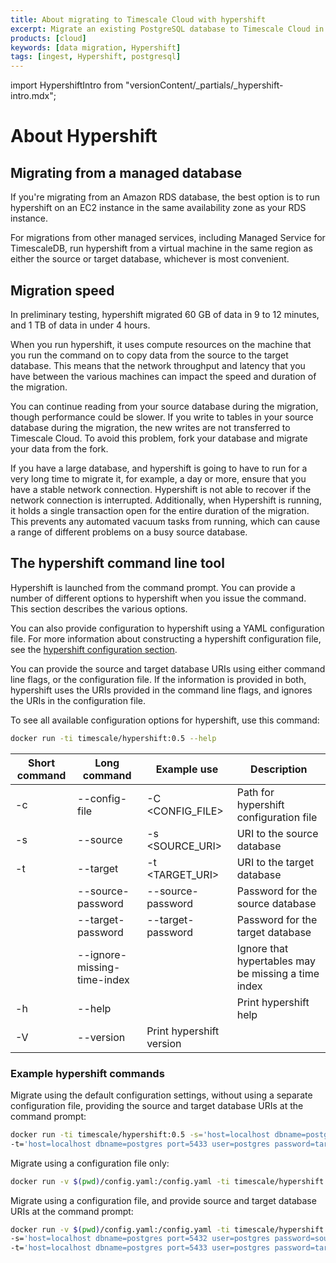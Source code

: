 ```yaml
---
title: About migrating to Timescale Cloud with hypershift
excerpt: Migrate an existing PostgreSQL database to Timescale Cloud in a single step
products: [cloud]
keywords: [data migration, Hypershift]
tags: [ingest, Hypershift, postgresql]
---
```


import HypershiftIntro from "versionContent/_partials/_hypershift-intro.mdx";

# About Hypershift

<HypershiftIntro />

## Migrating from a managed database

If you're migrating from an Amazon RDS database, the best option is to run
hypershift on an EC2 instance in the same availability zone as your RDS
instance.

For migrations from other managed services, including Managed Service for
TimescaleDB, run hypershift from a virtual machine in the same region as either
the source or target database, whichever is most convenient.

## Migration speed

In preliminary testing, hypershift migrated 60&nbsp;GB of data in 9 to 12
minutes, and 1&nbsp;TB of data in under 4 hours.

When you run hypershift, it uses compute resources on the machine that you run
the command on to copy data from the source to the target database. This means
that the network throughput and latency that you have between the various
machines can impact the speed and duration of the migration.

You can continue reading from your source database during the migration, though
performance could be slower. If you write to tables in your source database
during the migration, the new writes are not transferred to Timescale Cloud. To
avoid this problem, fork your database and migrate your data from the fork.

<Highlight type="important">
If you have a large database, and hypershift is going to have to run for a very
long time to migrate it, for example, a day or more, ensure that you have a
stable network connection. Hypershift is not able to recover if the network
connection is interrupted. Additionally, when Hypershift is running, it holds a
single transaction open for the entire duration of the migration. This prevents
any automated vacuum tasks from running, which can cause a range of different
problems on a busy source database.
</Highlight>

## The hypershift command line tool

Hypershift is launched from the command prompt. You can provide a number of
different options to hypershift when you issue the command. This section
describes the various options.

You can also provide configuration to hypershift using a YAML configuration
file. For more information about constructing a hypershift configuration file,
see the
[hypershift configuration section][hypershift-config].

You can provide the source and target database URIs using either command line
flags, or the configuration file. If the information is provided in both,
hypershift uses the URIs provided in the command line flags, and ignores the
URIs in the configuration file.

To see all available configuration options for hypershift, use this command:

```bash
docker run -ti timescale/hypershift:0.5 --help
```

|Short command|Long command|Example use|Description|
|-|-|-|-|
|-c|--config-file|-C <CONFIG_FILE>|Path for hypershift configuration file|
|-s|--source|-s <SOURCE_URI>|URI to the source database|
|-t|--target|-t <TARGET_URI>|URI to the target database|
||--source-password|--source-password|Password for the source database|
||--target-password|--target-password|Password for the target database|
||--ignore-missing-time-index||Ignore that hypertables may be missing a time index|
|-h|--help||Print hypershift help|
|-V|--version|Print hypershift version|

### Example hypershift commands

Migrate using the default configuration settings, without using a separate
configuration file, providing the source and target database URIs at the command
prompt:

```bash
docker run -ti timescale/hypershift:0.5 -s='host=localhost dbname=postgres port=5432 user=postgres password=source_password' \
-t='host=localhost dbname=postgres port=5433 user=postgres password=target_password'
```

Migrate using a configuration file only:

```bash
docker run -v $(pwd)/config.yaml:/config.yaml -ti timescale/hypershift:0.5 -c=config.yaml
```

Migrate using a configuration file, and provide source and target database URIs
at the command prompt:

```bash
docker run -v $(pwd)/config.yaml:/config.yaml -ti timescale/hypershift:0.5 -c=config.yaml \
-s='host=localhost dbname=postgres port=5432 user=postgres password=source_password' \
-t='host=localhost dbname=postgres port=5433 user=postgres password=target_password'
```

[hypershift-config]: /use-timescale/:currentVersion:/migration/hypershift-config/
